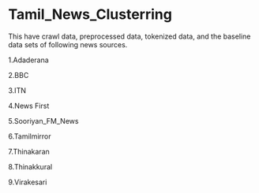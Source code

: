 # Tamil_News_Clusterring
This have crawl data, preprocessed data, tokenized data, and the baseline data sets of following news sources. 

1.Adaderana

2.BBC

3.ITN

4.News First

5.Sooriyan_FM_News

6.Tamilmirror

7.Thinakaran

8.Thinakkural

9.Virakesari
